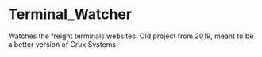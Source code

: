 # Terminal_Watcher
Watches the freight terminals websites. Old project from 2019, meant to be a better version of Crux Systems
